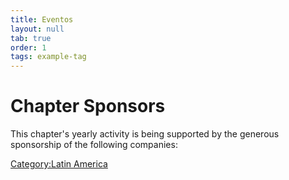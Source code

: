 ```yaml
---
title: Eventos
layout: null
tab: true
order: 1
tags: example-tag
---
```



# Chapter Sponsors

This chapter's yearly activity is being supported by the generous
sponsorship of the following companies:

[Category:Latin America](Category:Latin_America "wikilink")
